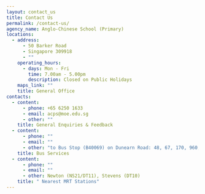 ```yaml
---
layout: contact_us
title: Contact Us
permalink: /contact-us/
agency_name: Anglo-Chinese School (Primary)
locations:
  - address:
      - 50 Barker Road
      - Singapore 309918
      - ""
    operating_hours:
      - days: Mon - Fri
        time: 7.00am - 5.00pm
        description: Closed on Public Holidays
    maps_link: ""
    title: General Office
contacts:
  - content:
      - phone: +65 6250 1633
      - email: acps@moe.edu.sg
      - other: ""
    title: General Enquiries & Feedback
  - content:
      - phone: ""
      - email: ""
      - other: "to Bus Stop (B40069) on Dunearn Road: 48, 67, 170, 960, 960e, 972M"
    title: Bus Services
  - content:
      - phone: ""
      - email: ""
      - other: Newton (NS21/DT11), Stevens (DT10)
    title: " Nearest MRT Stations"
---
```

